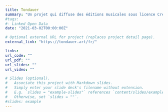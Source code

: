 ```yaml
---
title: Tondauer
summary: "Un projet qui diffuse des éditions musicales sous licence Creative Commons : [français](https://tondauer.art/fr/), [English](https://tondauer.art/)."
#tags:
#- Linked Open Data
date: "2021-03-02T00:00:00Z"

# Optional external URL for project (replaces project detail page).
external_link: "https://tondauer.art/fr/"

links:
url_code: ""
url_pdf: ""
url_slides: ""
url_video: ""

# Slides (optional).
#   Associate this project with Markdown slides.
#   Simply enter your slide deck's filename without extension.
#   E.g. `slides = "example-slides"` references `content/slides/example-slides.md`.
#   Otherwise, set `slides = ""`.
#slides: example
---
```


